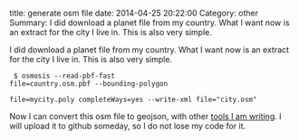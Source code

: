 title: generate osm file
date: 2014-04-25 20:22:00
Category: other
Summary: I did download a planet file from my country. What I want now is an extract for the city I live in. This is also very simple.

I did download a planet file from my country. What I want now is an extract for the city I live in. This is also very simple.

<code class="bash"><pre>
$ osmosis --read-pbf-fast file=country.osm.pbf --bounding-polygon \
file=mycity.poly completeWays=yes --write-xml file="city.osm"
</pre></code>

Now I can convert this osm file to geojson, with other [tools I am writing](/2014/04/15/2014/converting-openstreetmap-xml-files-to-geojson-with-a-node-application). I will upload it to github someday, so I do not lose my code for it.
